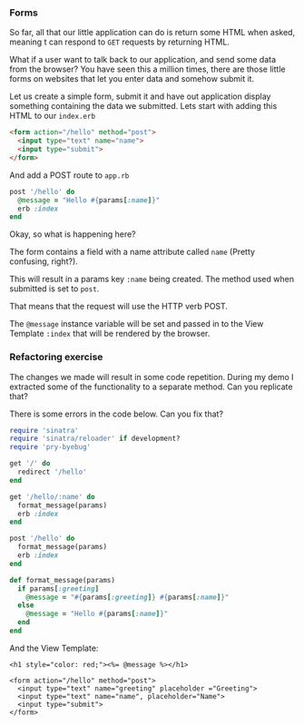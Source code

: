 ### Forms

So far, all that our little application can do is return some HTML when asked, meaning t can respond to `GET` requests by returning HTML.

What if a user want to talk back to our application, and send some data from the browser? You have seen this a million times, there are those little forms on websites that let you enter data and somehow submit it.

Let us create a simple form, submit it and have out application display something containing the data we submitted. 
Lets start with adding this HTML to our `index.erb`

```html
<form action="/hello" method="post">
  <input type="text" name="name">
  <input type="submit">
</form>
```

And add a POST route to `app.rb` 

```ruby
post '/hello' do
  @message = "Hello #{params[:name]}"
  erb :index
end
```

Okay, so what is happening here? 

The form contains a field with a name attribute called `name` (Pretty confusing, right?). 

This will result in a params key `:name` being created. The method used when submitted is set to `post`. 

That means that the request will use the HTTP verb POST. 


The `@message` instance variable will be set and passed in to the View Template `:index` that will be rendered by the browser. 

### Refactoring exercise
The changes we made will result in some code repetition. During my demo I extracted some of the functionality to a separate method. Can you replicate that? 

There is some errors in the code below. Can you fix that? 

```ruby
require 'sinatra'
require 'sinatra/reloader' if development?
require 'pry-byebug'

get '/' do
  redirect '/hello'
end

get '/hello/:name' do
  format_message(params)
  erb :index
end

post '/hello' do
  format_message(params)
  erb :index
end

def format_message(params)
  if params[:greeting]
    @message = "#{params[:greeting]} #{params[:name]}"
  else
    @message = "Hello #{params[:name]}"
  end
end
```

And the View Template: 

```erb
<h1 style="color: red;"><%= @message %></h1>

<form action="/hello" method="post">
  <input type="text" name="greeting" placeholder ="Greeting">
  <input type="text" name="name", placeholder="Name">
  <input type="submit">
</form>
```



 